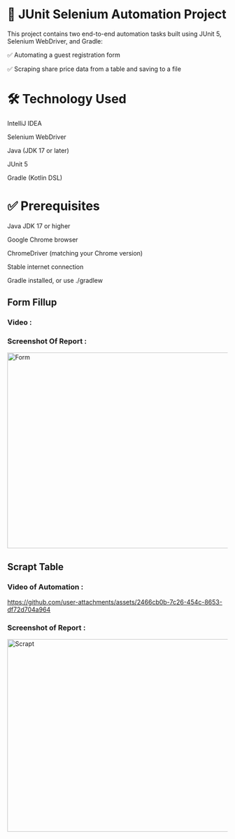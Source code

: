 # 🧪 JUnit Selenium Automation Project
This project contains two end-to-end automation tasks built using JUnit 5, Selenium WebDriver, and Gradle:

✅ Automating a guest registration form

✅ Scraping share price data from a table and saving to a file

# 🛠 Technology Used
IntelliJ IDEA

Selenium WebDriver

Java (JDK 17 or later)

JUnit 5

Gradle (Kotlin DSL)

# ✅ Prerequisites
Java JDK 17 or higher

Google Chrome browser

ChromeDriver (matching your Chrome version)

Stable internet connection

Gradle installed, or use ./gradlew

## Form Fillup
### Video :

### Screenshot Of Report :
<img width="785" height="446" alt="Form" src="https://github.com/user-attachments/assets/e00a2acf-df81-499f-b06b-e4ebd19b03df" />

## Scrapt Table
### Video of Automation :
https://github.com/user-attachments/assets/2466cb0b-7c26-454c-8653-df72d704a964

### Screenshot of Report :
<img width="1063" height="439" alt="Scrapt" src="https://github.com/user-attachments/assets/0f724c48-d6db-46e0-a227-4b38a9b22d28" />

